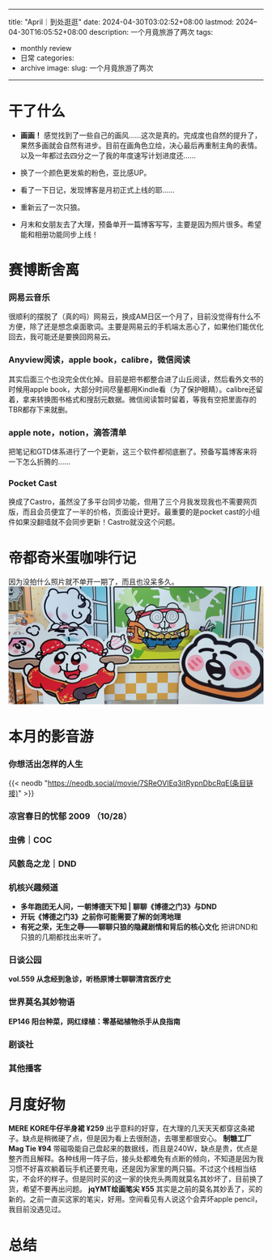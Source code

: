 

---
title: "April｜到处逛逛"
date: 2024-04-30T03:02:52+08:00
lastmod: 2024–04-30T16:05:52+08:00
description: 一个月竟旅游了两次
tags:
- monthly review 
- 日常
categories:
- archive
image: 
slug: 一个月竟旅游了两次
---


# 干了什么

- **画画！** 感觉找到了一些自己的画风……这次是真的。完成度也自然的提升了，果然多画就会自然有进步。目前在画角色立绘，决心最后再重制主角的表情。以及一年都过去四分之一了我的年度速写计划进度还……

- 换了一个颜色更发紫的粉色，亚比感UP。
- 看了一下日记，发现博客是月初正式上线的耶……
- 重新云了一次只狼。
- 月末和女朋友去了大理，预备单开一篇博客写写，主要是因为照片很多。希望能和相册功能同步上线！
# 赛博断舍离
### 网易云音乐
很顺利的摆脱了（真的吗）网易云，换成AM日区一个月了，目前没觉得有什么不方便，除了还是想念桌面歌词。主要是网易云的手机端太恶心了，如果他们能优化回去，我可能还是要换回网易云。
### Anyview阅读，apple book，calibre，微信阅读
其实后面三个也没完全优化掉。目前是把书都整合进了山丘阅读，然后看外文书的时候用apple book，大部分时间尽量都用Kindle看（为了保护眼睛）。calibre还留着，拿来转换图书格式和搜刮元数据。微信阅读暂时留着，等我有空把里面存的TBR都存下来就删。
### apple note，notion，滴答清单
把笔记和GTD体系进行了一个更新，这三个软件都彻底删了。预备写篇博客来将一下怎么折腾的……
### Pocket Cast
换成了Castro，虽然没了多平台同步功能，但用了三个月我发现我也不需要网页版，而且会员便宜了一半的价格，页面设计更好。最重要的是pocket cast的小组件如果没翻墙就不会同步更新！Castro就没这个问题。
# 帝都奇米蛋咖啡行记
因为没拍什么照片就不单开一期了，而且也没呆多久。
![姆姆……](/img/chimi.JPG)
# 本月的影音游
### 你想活出怎样的人生
{{< neodb "https://neodb.social/movie/7SReOVIEq3itRypnDbcRqE(条目链接)" >}} 
### 凉宫春日的忧郁 2009 （10/28）
### 虫佛｜COC
### 风骸岛之龙｜DND
### 机核兴趣频道
- **多年跑团无人问，一朝博德天下知 | 聊聊《博德之门3》与DND**
- **开玩《博德之门3》之前你可能需要了解的剑湾地理**
- **有死之荣，无生之辱——聊聊只狼的隐藏剧情和背后的核心文化**
把讲DND和只狼的几期都找出来听了。
### 日谈公园
**vol.559 从念经到急诊，听杨原博士聊聊清宫医疗史**

### 世界莫名其妙物语
**EP146 阳台种菜，网红绿植：零基础植物杀手从良指南**

### 剧谈社

### 其他播客
# 月度好物
**MERE KORE牛仔半身裙 ¥259** 出乎意料的好穿，在大理的几天天天都穿这条裙子。缺点是稍微硬了点，但是因为看上去很耐造，去哪里都很安心。
**制糖工厂 Mag Tie ¥94** 带磁吸能自己盘起来的数据线，而且是240W，缺点是贵，优点是整齐而且解释。各种线用一阵子后，接头处都难免有点断的倾向，不知道是因为我习惯不好喜欢躺着玩手机还要充电，还是因为家里的两只猫。不过这个线相当结实，不会坏的样子。但是同时买的这一家的快充头两周就莫名其妙坏了，目前换了货，希望不要再出问题。
**jqYMT绘画笔尖 ¥55** 其实是之前的莫名其妙丢了，买的新的。之前一直买这家的笔尖，好用。空间看见有人说这个会弄坏apple pencil，我目前没遇见过。
# 总结